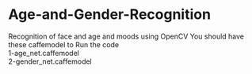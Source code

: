# Age-and-Gender-Recognition
Recognition of face and age and moods using OpenCV 
You should have these caffemodel to Run the code  
1-age_net.caffemodel   
2-gender_net.caffemodel
